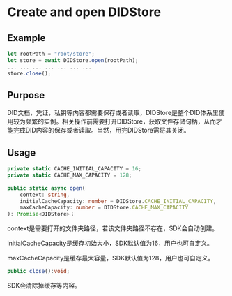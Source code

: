# Create and open DIDStore

## Example

```typescript
let rootPath = "root/store";
let store = await DIDStore.open(rootPath);
... ... ... ... ... ... ...
store.close();
```

## Purpose

DID文档，凭证，私钥等内容都需要保存或者读取，DIDStore是整个DID体系里使用较为频繁的实例。相关操作前需要打开DIDStore，获取文件存储句柄，从而才能完成DID内容的保存或者读取。当然，用完DIDStore需将其关闭。

## Usage

```typescript
private static CACHE_INITIAL_CAPACITY = 16;
private static CACHE_MAX_CAPACITY = 128;
    
public static async open(
    context: string,
    initialCacheCapacity: number = DIDStore.CACHE_INITIAL_CAPACITY,
    maxCacheCapacity: number = DIDStore.CACHE_MAX_CAPACITY
): Promise<DIDStore>；
```

context是需要打开的文件夹路径，若该文件夹路径不存在，SDK会自动创建。

initialCacheCapacity是缓存初始大小，SDK默认值为16，用户也可自定义。

maxCacheCapacity是缓存最大容量，SDK默认值为128，用户也可自定义。

```typescript
public close():void;
```

SDK会清除掉缓存等内容。
